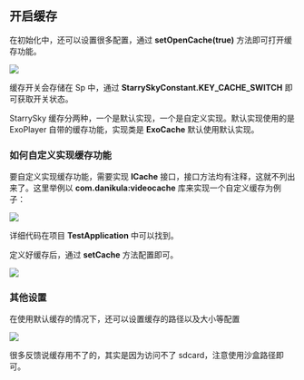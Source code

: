 ## 开启缓存
在初始化中，还可以设置很多配置，通过 **setOpenCache(true)** 方法即可打开缓存功能。  

<img src="https://s2.loli.net/2023/01/18/8PrsWyibKN9JLxa.png" >

缓存开关会存储在 Sp 中，通过 **StarrySkyConstant.KEY_CACHE_SWITCH** 即可获取开关状态。

StarrySky 缓存分两种，一个是默认实现，一个是自定义实现。默认实现使用的是 ExoPlayer 自带的缓存功能，实现类是 **ExoCache**  默认使用默认实现。

### 如何自定义实现缓存功能
要自定义实现缓存功能，需要实现 **ICache** 接口，接口方法均有注释，这就不列出来了。这里举例以 **com.danikula:videocache** 库来实现一个自定义缓存为例子：

<img src="https://s2.loli.net/2023/01/18/AwcTkCr2lRJyPpN.png" >

详细代码在项目 **TestApplication** 中可以找到。  

定义好缓存后，通过 **setCache** 方法配置即可。

<img src="https://s2.loli.net/2023/01/18/paAQjMT8oc753Vx.png" >


### 其他设置 
在使用默认缓存的情况下，还可以设置缓存的路径以及大小等配置

<img src="https://s2.loli.net/2023/01/18/NTKGjFD31dkY7nm.png" >


很多反馈说缓存用不了的，其实是因为访问不了 sdcard，注意使用沙盒路径即可。